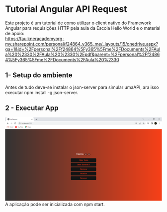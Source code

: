 # Tutorial Angular API Request

Este projeto é um tutorial de como utilizar o client nativo do Framework Angular para requisições HTTP pela aula da Escola Hello World e o material de apoio:</br> https://faulkneracademyorg-my.sharepoint.com/personal/f24864_y365_me/_layouts/15/onedrive.aspx?ga=1&id=%2Fpersonal%2Ff24864%5Fy365%5Fme%2FDocuments%2FAula%20%2330%2FAula%20%2330%2Epdf&parent=%2Fpersonal%2Ff24864%5Fy365%5Fme%2FDocuments%2FAula%20%2330

## 1- Setup do ambiente

Antes de tudo deve-se instalar o json-server para simular umaAPI, ara isso executar npm install -g json-server.

## 2 - Executar App
<img src="/src/assets/Rest.png" alt="">
A aplicação pode ser inicializada com npm start.
